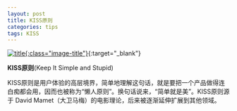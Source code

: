 ```yaml
---
layout: post
title: KISS原则
categories: tips 
tags: KISS
---
```


[![title](https://image.sideproject.cn/titlex/titlex_152.jpg){:class="image-title"}](https://image.sideproject.cn/titlex/titlex_152.jpg){:target="_blank"}

**KISS原则**(Keep It Simple and Stupid)

KISS原则是用户体验的高层境界，简单地理解这句话，就是要把一个产品做得连白痴都会用，因而也被称为“懒人原则”。换句话说来，“简单就是美”。KISS原则源于 David Mamet（大卫马梅）的电影理论，后来被逐渐延伸扩展到其他领域。